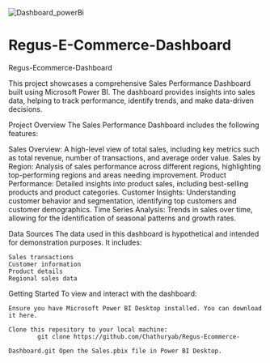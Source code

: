 ![Dashboard_powerBi](https://github.com/user-attachments/assets/8acb8a91-e7c3-44fb-9a2c-0dd254598196)

# Regus-E-Commerce-Dashboard
Regus-Ecommerce-Dashboard

This project showcases a comprehensive Sales Performance Dashboard built using Microsoft Power BI. The dashboard provides insights into sales data, helping to track performance, identify trends, and make data-driven decisions.
    
Project Overview The Sales Performance Dashboard includes the following features:
    
Sales Overview: A high-level view of total sales, including key metrics such as total revenue, number of transactions, and average order value. Sales by Region: Analysis of sales performance across different regions, highlighting top-performing regions and areas needing improvement. Product Performance: Detailed insights into product sales, including best-selling products and product categories. Customer Insights: Understanding customer behavior and segmentation, identifying top customers and customer demographics. Time Series Analysis: Trends in sales over time, allowing for the identification of seasonal patterns and growth rates.
    
Data Sources The data used in this dashboard is hypothetical and intended for demonstration purposes. It includes:
    
    Sales transactions 
    Customer information 
    Product details 
    Regional sales data
    
Getting Started To view and interact with the dashboard:
    
    Ensure you have Microsoft Power BI Desktop installed. You can download it here. 
    
    Clone this repository to your local machine: 
            git clone https://github.com/Chathuryab/Regus-Ecommerce- 
    
    Dashboard.git Open the Sales.pbix file in Power BI Desktop.
